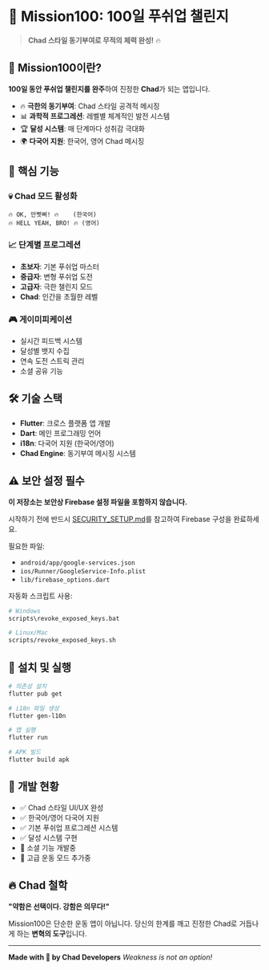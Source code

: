 # 💪 Mission100: 100일 푸쉬업 챌린지

> **Chad 스타일 동기부여로 무적의 체력 완성!** 🔥

## 🎯 Mission100이란?

**100일 동안 푸쉬업 챌린지를 완주**하여 진정한 **Chad**가 되는 앱입니다.

- 🔥 **극한의 동기부여**: Chad 스타일 공격적 메시징
- 📊 **과학적 프로그레션**: 레벨별 체계적인 발전 시스템
- 🏆 **달성 시스템**: 매 단계마다 성취감 극대화
- 🌍 **다국어 지원**: 한국어, 영어 Chad 메시징

## 🚀 핵심 기능

### 💀 Chad 모드 활성화
```
🔥 OK, 만삣삐! 🔥    (한국어)
🔥 HELL YEAH, BRO! 🔥 (영어)
```

### 📈 단계별 프로그레션
- **초보자**: 기본 푸쉬업 마스터
- **중급자**: 변형 푸쉬업 도전
- **고급자**: 극한 챌린지 모드
- **Chad**: 인간을 초월한 레벨

### 🎮 게이미피케이션
- 실시간 피드백 시스템
- 달성별 뱃지 수집
- 연속 도전 스트릭 관리
- 소셜 공유 기능

## 🛠 기술 스택

- **Flutter**: 크로스 플랫폼 앱 개발
- **Dart**: 메인 프로그래밍 언어
- **i18n**: 다국어 지원 (한국어/영어)
- **Chad Engine**: 동기부여 메시징 시스템

## ⚠️ 보안 설정 필수

**이 저장소는 보안상 Firebase 설정 파일을 포함하지 않습니다.**

시작하기 전에 반드시 [SECURITY_SETUP.md](SECURITY_SETUP.md)를 참고하여 Firebase 구성을 완료하세요.

필요한 파일:
- `android/app/google-services.json`
- `ios/Runner/GoogleService-Info.plist`
- `lib/firebase_options.dart`

자동화 스크립트 사용:
```bash
# Windows
scripts\revoke_exposed_keys.bat

# Linux/Mac
scripts/revoke_exposed_keys.sh
```

## 📱 설치 및 실행

```bash
# 의존성 설치
flutter pub get

# i18n 파일 생성
flutter gen-l10n

# 앱 실행
flutter run

# APK 빌드
flutter build apk
```

## 🎊 개발 현황

- ✅ Chad 스타일 UI/UX 완성
- ✅ 한국어/영어 다국어 지원
- ✅ 기본 푸쉬업 프로그레션 시스템
- ✅ 달성 시스템 구현
- 🚧 소셜 기능 개발중
- 🚧 고급 운동 모드 추가중

## 🔥 Chad 철학

**"약함은 선택이다. 강함은 의무다!"**

Mission100은 단순한 운동 앱이 아닙니다.
당신의 한계를 깨고 진정한 Chad로 거듭나게 하는 **변혁의 도구**입니다.

---

**Made with 💪 by Chad Developers**
*Weakness is not an option!*